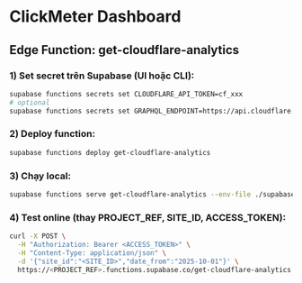 # ClickMeter Dashboard

## Edge Function: get-cloudflare-analytics

### 1) Set secret trên Supabase (UI hoặc CLI):
```bash
supabase functions secrets set CLOUDFLARE_API_TOKEN=cf_xxx
# optional
supabase functions secrets set GRAPHQL_ENDPOINT=https://api.cloudflare.com/client/v4/graphql
```

### 2) Deploy function:
```bash
supabase functions deploy get-cloudflare-analytics
```

### 3) Chạy local:
```bash
supabase functions serve get-cloudflare-analytics --env-file ./supabase/.env
```

### 4) Test online (thay PROJECT_REF, SITE_ID, ACCESS_TOKEN):
```bash
curl -X POST \
  -H "Authorization: Bearer <ACCESS_TOKEN>" \
  -H "Content-Type: application/json" \
  -d '{"site_id":"<SITE_ID>","date_from":"2025-10-01"}' \
  https://<PROJECT_REF>.functions.supabase.co/get-cloudflare-analytics
```
